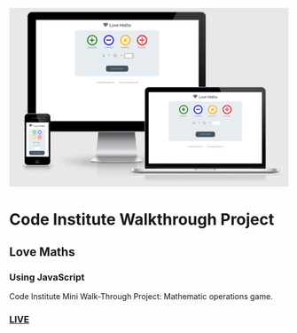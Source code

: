 [![Screenshot](https://github.com/pinco227/CI-JS-Walkthrough/blob/main/images/screenshot.png)](https://pinco227.github.io/CI-JS-Walkthrough/)
# Code Institute Walkthrough Project
## Love Maths
### Using JavaScript

Code Institute Mini Walk-Through Project: Mathematic operations game.

### [LIVE](https://pinco227.github.io/CI-JS-Walkthrough/)